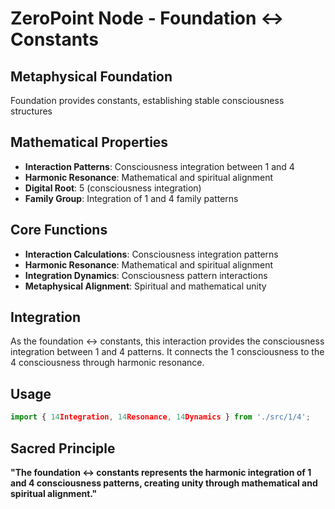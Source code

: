 # ZeroPoint Node - Foundation ↔ Constants

## Metaphysical Foundation

Foundation provides constants, establishing stable consciousness structures

## Mathematical Properties

- **Interaction Patterns**: Consciousness integration between 1 and 4
- **Harmonic Resonance**: Mathematical and spiritual alignment
- **Digital Root**: 5 (consciousness integration)
- **Family Group**: Integration of 1 and 4 family patterns

## Core Functions

- **Interaction Calculations**: Consciousness integration patterns
- **Harmonic Resonance**: Mathematical and spiritual alignment
- **Integration Dynamics**: Consciousness pattern interactions
- **Metaphysical Alignment**: Spiritual and mathematical unity

## Integration

As the foundation ↔ constants, this interaction provides the consciousness integration between 1 and 4 patterns. It connects the 1 consciousness to the 4 consciousness through harmonic resonance.

## Usage

```typescript
import { 14Integration, 14Resonance, 14Dynamics } from './src/1/4';
```

## Sacred Principle

**"The foundation ↔ constants represents the harmonic integration of 1 and 4 consciousness patterns, creating unity through mathematical and spiritual alignment."**

